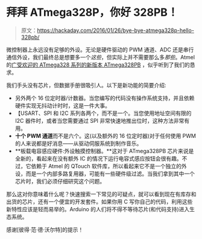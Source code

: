 # 拜拜 ATmega328P，你好 328PB！

> 原文：<https://hackaday.com/2016/01/26/bye-bye-atmega328p-hello-328pb/>

微控制器上永远没有足够的外设。无论是硬件驱动的 PWM 通道、ADC 还是串行通信外设，我们最终总是想要多一个*这些*，但实际上并不需要那么多*那些*。Atmel 的[广受欢迎的 ATmega328 系列的新版本 ATmega328PB](http://www.atmel.com/devices/atmega328pb.aspx?tab=overview) ，似乎听到了我们的恳求。

我们手头没有芯片，但数据手册很吸引人。以下是新功能的简要介绍:

*   另外两个 16 位定时器/计数器。当您编写的代码没有操作系统支持，并且依赖硬件实现无抖动计时时，这是一件大事。
*   【USART、SPI 和 I2C 系列各两个，而不是一个。当您使用地址空间有限的 I2C 器件时，或者当您需要通过 SPI 非常快速地推出位时，这种方法非常有用。
*   **十个 PWM 通道**而不是六个。这(以及额外的 16 位定时器)对于任何使用 PWM 的人来说都是好消息——从驱动伺服系统到制作音乐。
*   **板载电容感应硬件:外设触摸控制器。**这对于 ATmega328PB 芯片来说是全新的，看起来在没有额外 IC 的情况下运行电容式感应按钮会很有趣。不过，它依赖于 Atmel 的 QTouch 软件库，所以看起来它不是一个独立的外设，而是一个内部多路复用器，可能有一些硬件级过滤。当我们拿到其中一个芯片时，我们必须仔细研究这个问题。

那么这对你意味着什么呢？快速搜索一下常见的可疑点，就可以看到现在有库存和出货的芯片，还有一个便宜的开发套件。如果你用 C 写你自己的代码，利用这些新特性应该是轻而易举的。Arduino 的人们将不得不等待芯片(和代码支持)进入生态系统。

感谢[彼得·范·德·沃尔特]的提示！
